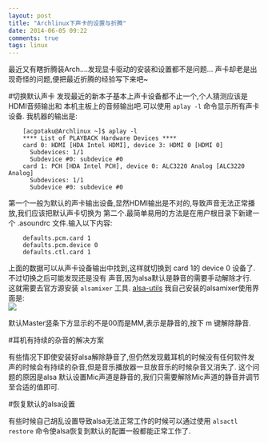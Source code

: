 ```yaml
---
layout: post
title: "Archlinux下声卡的设置与折腾"
date: 2014-06-05 09:22
comments: true
tags: linux
---
```


最近又有瞎折腾装Arch....发现显卡驱动的安装和设置都不是问题...
声卡却老是出现奇怪的问题,便把最近折腾的经验写下来吧~

#切换默认声卡
发现最近的新本子基本上声卡设备都不止一个,个人猜测应该是HDMI音频输出和
本机主板上的音频输出吧.可以使用 `aplay -l` 命令显示所有声卡设备.
我机器的输出是:

		[acgotaku@Archlinux ~]$ aplay -l
		**** List of PLAYBACK Hardware Devices ****
		card 0: HDMI [HDA Intel HDMI], device 3: HDMI 0 [HDMI 0]
		  Subdevices: 1/1
		  Subdevice #0: subdevice #0
		card 1: PCH [HDA Intel PCH], device 0: ALC3220 Analog [ALC3220 Analog]
		  Subdevices: 1/1
		  Subdevice #0: subdevice #0

第一个一般为默认的声卡输出设备,显然HDMI输出是不对的,导致声音无法正常播放,我们应该把默认声卡切换为
第二个.最简单易用的方法是在用户根目录下新建一个 .asoundrc 文件.输入以下内容:

		defaults.pcm.card 1
		defaults.pcm.device 0
		defaults.ctl.card 1

上面的数据可以从声卡设备输出中找到,这样就切换到 card 1的 device 0 设备了.不过切换之后可能发现还是没有
声音,因为alsa默认是静音的需要手动解除才行. 这就需要去官方源安装 `alsamixer` 工具. [alsa-utils](https://www.archlinux.org/packages/?name=alsa-utils)
我自己安装的alsamixer使用界面是:  
![](https://lh5.googleusercontent.com/USgp7oXGwtvkM4al9fsXQWEqcOJuidxhQlQedsUJiSo=w811-h496-no)

默认Master竖条下方显示的不是00而是MM,表示是静音的,按下 m 键解除静音.

#耳机有持续的杂音的解决方案

有些情况下即使安装好alsa解除静音了,但仍然发现戴耳机的时候没有任何软件发声的时候会有持续的杂音,但是音乐播放器一旦放音乐的时候杂音又消失了.
这个问题的原因是alsa 默认设置Mic声道是静音的,我们只需要解除Mic声道的静音并调节至合适的值即可.

#恢复默认的alsa设置

有些时候自己胡乱设置导致alsa无法正常工作的时候可以通过使用 `alsactl restore` 命令使alsa恢复到默认的配置一般都能正常工作了.

